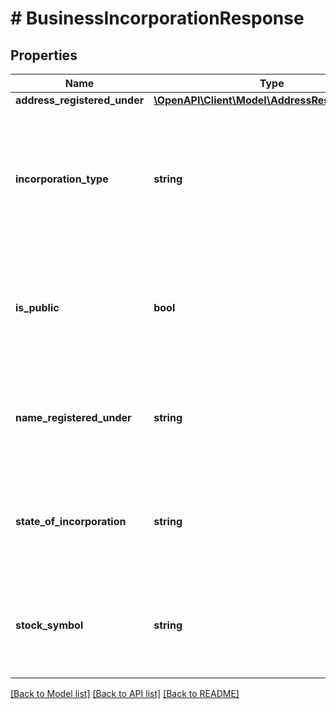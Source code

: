# # BusinessIncorporationResponse

## Properties

Name | Type | Description | Notes
------------ | ------------- | ------------- | -------------
**address_registered_under** | [**\OpenAPI\Client\Model\AddressResponseModel**](AddressResponseModel.md) |  | [optional]
**incorporation_type** | **string** | Organizational structure of the business (corporation or sole proprietorship, for example).  This field is returned if it exists in the resource. | [optional]
**is_public** | **bool** | A value of &#x60;true&#x60; indicates that the business is publicly held.  This field is returned if it exists in the resource. | [optional] [default to false]
**name_registered_under** | **string** | Name under which the business is registered.  This field is returned if it exists in the resource. | [optional]
**state_of_incorporation** | **string** | State where the business is incorporated.  This field is returned if it exists in the resource. | [optional]
**stock_symbol** | **string** | Stock symbol associated with the business.  This field is returned if it exists in the resource. | [optional]

[[Back to Model list]](../../README.md#models) [[Back to API list]](../../README.md#endpoints) [[Back to README]](../../README.md)
